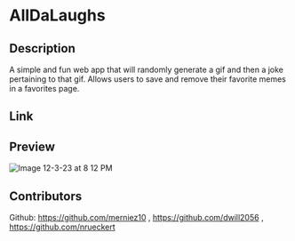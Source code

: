 # AllDaLaughs
## Description
A simple and fun web app that will randomly generate a gif and then a joke pertaining to that gif. Allows users to save and remove their favorite memes in a favorites page. 

## Link


## Preview
![Image 12-3-23 at 8 12 PM](https://github.com/merniez10/Alldalaughs/assets/135496106/1bb66792-f1fb-49f9-9ae5-b4dd7f90dc86)



## Contributors
Github: https://github.com/merniez10 , https://github.com/dwill2056 , https://github.com/nrueckert

